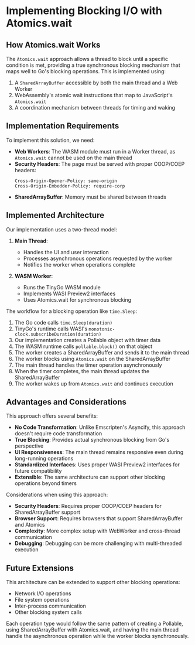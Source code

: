# Implementing Blocking I/O with Atomics.wait

## How Atomics.wait Works

The `Atomics.wait` approach allows a thread to block until a specific condition is met, providing a true synchronous blocking mechanism that maps well to Go's blocking operations. This is implemented using:

1. A `SharedArrayBuffer` accessible by both the main thread and a Web Worker
2. WebAssembly's atomic wait instructions that map to JavaScript's `Atomics.wait`
3. A coordination mechanism between threads for timing and waking

## Implementation Requirements

To implement this solution, we need:

- **Web Workers**: The WASM module must run in a Worker thread, as `Atomics.wait` cannot be used on the main thread
- **Security Headers**: The page must be served with proper COOP/COEP headers:
  ```
  Cross-Origin-Opener-Policy: same-origin
  Cross-Origin-Embedder-Policy: require-corp
  ```
- **SharedArrayBuffer**: Memory must be shared between threads

## Implemented Architecture

Our implementation uses a two-thread model:

1. **Main Thread**: 
   - Handles the UI and user interaction
   - Processes asynchronous operations requested by the worker
   - Notifies the worker when operations complete

2. **WASM Worker**: 
   - Runs the TinyGo WASM module
   - Implements WASI Preview2 interfaces
   - Uses Atomics.wait for synchronous blocking

The workflow for a blocking operation like `time.Sleep`:

1. The Go code calls `time.Sleep(duration)`
2. TinyGo's runtime calls WASI's `monotonic-clock.subscribeDuration(duration)`
3. Our implementation creates a Pollable object with timer data
4. The WASM runtime calls `pollable.block()` on that object
5. The worker creates a SharedArrayBuffer and sends it to the main thread
6. The worker blocks using `Atomics.wait` on the SharedArrayBuffer
7. The main thread handles the timer operation asynchronously
8. When the timer completes, the main thread updates the SharedArrayBuffer
9. The worker wakes up from `Atomics.wait` and continues execution

## Advantages and Considerations

This approach offers several benefits:

- **No Code Transformation**: Unlike Emscripten's Asyncify, this approach doesn't require code transformation
- **True Blocking**: Provides actual synchronous blocking from Go's perspective
- **UI Responsiveness**: The main thread remains responsive even during long-running operations
- **Standardized Interfaces**: Uses proper WASI Preview2 interfaces for future compatibility
- **Extensible**: The same architecture can support other blocking operations beyond timers

Considerations when using this approach:

- **Security Headers**: Requires proper COOP/COEP headers for SharedArrayBuffer support
- **Browser Support**: Requires browsers that support SharedArrayBuffer and Atomics
- **Complexity**: More complex setup with WebWorker and cross-thread communication
- **Debugging**: Debugging can be more challenging with multi-threaded execution

## Future Extensions

This architecture can be extended to support other blocking operations:

- Network I/O operations
- File system operations
- Inter-process communication
- Other blocking system calls

Each operation type would follow the same pattern of creating a Pollable, using SharedArrayBuffer with Atomics.wait, and having the main thread handle the asynchronous operation while the worker blocks synchronously.

